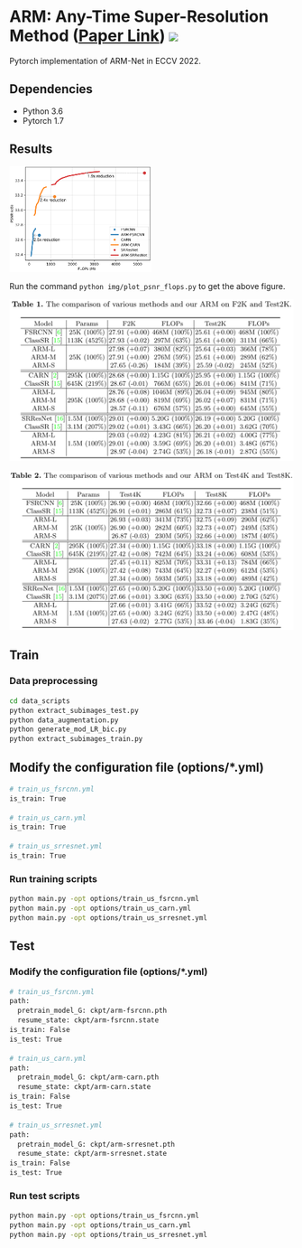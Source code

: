 # ARM: Any-Time Super-Resolution Method ([Paper Link](https://arxiv.org/abs/2203.10812)) ![](https://visitor-badge.glitch.me/badge?page_id=chenbong.ARM-Net)

Pytorch implementation of ARM-Net in ECCV 2022.

## Dependencies

* Python 3.6
* Pytorch 1.7

## Results

<img src="img\compare.png" alt="compare" width="50%;" />

Run the command `python img/plot_psnr_flops.py` to get the above figure.

![tab1](img/tab1.png)

![tab2](img/tab2.png)

## Train

### Data preprocessing

```bash
cd data_scripts
python extract_subimages_test.py
python data_augmentation.py
python generate_mod_LR_bic.py
python extract_subimages_train.py
```

## Modify the configuration file (options/*.yml)

```bash
# train_us_fsrcnn.yml
is_train: True

# train_us_carn.yml
is_train: True

# train_us_srresnet.yml
is_train: True
```

### Run training scripts

```bash
python main.py -opt options/train_us_fsrcnn.yml
python main.py -opt options/train_us_carn.yml
python main.py -opt options/train_us_srresnet.yml
```

## Test

### Modify the configuration file (options/*.yml)

```bash
# train_us_fsrcnn.yml
path:
  pretrain_model_G: ckpt/arm-fsrcnn.pth
  resume_state: ckpt/arm-fsrcnn.state
is_train: False
is_test: True

# train_us_carn.yml
path:
  pretrain_model_G: ckpt/arm-carn.pth
  resume_state: ckpt/arm-carn.state
is_train: False
is_test: True

# train_us_srresnet.yml
path:
  pretrain_model_G: ckpt/arm-srresnet.pth
  resume_state: ckpt/arm-srresnet.state
is_train: False
is_test: True
```

### Run test scripts

```bash
python main.py -opt options/train_us_fsrcnn.yml
python main.py -opt options/train_us_carn.yml
python main.py -opt options/train_us_srresnet.yml
```



